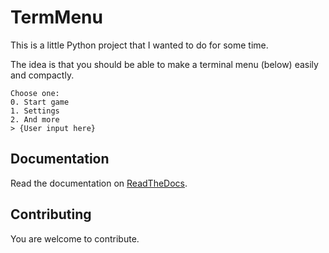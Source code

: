 # TermMenu

This is a little Python project that I wanted to do for some time.

The idea is that you should be able to make a terminal menu (below) easily and compactly.

```text
Choose one:
0. Start game
1. Settings
2. And more
> {User input here}
```

## Documentation

Read the documentation on [ReadTheDocs](https://pytermmenu.readthedocs.io/en/latest/index.html).

## Contributing

You are welcome to contribute.